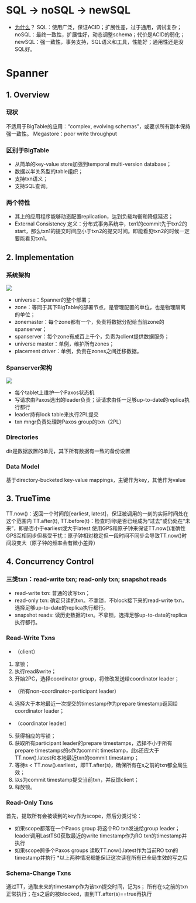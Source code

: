 # SQL -> noSQL -> newSQL 
- [为什么](http://dataconomy.com/sql-vs-nosql-vs-newsql-finding-the-right-solution/)？
    SQL：使用广泛，保证ACID；扩展性差，过于通用，调试复杂；
    noSQL：最终一致性，扩展性好，动态调整schema；代价是ACID的弱化；
    newSQL：强一致性，事务支持，SQL语义和工具，性能好；通用性还是没SQL好。

# Spanner
## **1. Overview**
### 现状
不适用于BigTable的应用：“complex, evolving schemas”，或要求所有副本保持强一致性。
Megastore：poor write throughput
### 区别于BigTable
- 从简单的key-value store加强到temporal multi-version database；
- 数据以半关系型的table组织；
- 支持txn语义；
- 支持SQL查询。
### 两个特性
- 其上的应用程序能够动态配置replication，达到负载均衡和降低延迟；
- External Consistency
    定义：分布式事务系统中，txn1的commit先于txn2的start，那么txn1的提交时间应小于txn2的提交时间。即能看见txn2的时候一定要能看见txn1。

## **2. Implementation**
### 系统架构
![](/img/10-1.png)
- universe：Spanner的整个部署；
- zone：等同于其下BigTable的部署节点，是管理配置的单位，也是物理隔离的单位；
- zonemaster：每个zone都有一个，负责将数据分配给当前zone的spanserver；
- spanserver：每个zone有成百上千个，负责为client提供数据服务；
- universe master：单例，维护所有zones；
- placement driver：单例，负责在zones之间迁移数据。

### Spanserver架构
![](/img/10-2.png)
- 每个tablet上维护一个Paxos状态机
- 写请求由Paxos选出的leader负责；读请求由任一足够up-to-date的replica执行都行
- leader持有lock table来执行2PL提交
- txn mngr负责处理跨Paxos group的txn（2PL）

### Directories
dir是数据放置的单元，其下所有数据有一致的备份设置

### Data Model
基于directory-bucketed key-value mappings，主键作为key，其他作为value

## **3. TrueTime**
TT.now()：返回一个时间段[earliest, latest]，保证被调用的一刻的实际时间处在这个范围内
TT.after(t), TT.before(t)：检查时间t是否已经成为“过去”或仍处在“未来”，即是否小于earliest或大于latest
使用GPS和原子钟来保证TT.now()准确性
    GPS互相同步但易受干扰：原子钟相对稳定但一段时间不同步会导致TT.now()时间段变大（原子钟的频率会有微小差异）

## **4. Concurrency Control**

### 三类txn：read-write txn; read-only txn; snapshot reads
- read-write txn: 普通的读写txn；
- read-only txn: 确定只读的txn。不拿锁，不block接下来的read-write txn，选择足够up-to-date的replica执行都行。
- snapshot reads: 读历史数据的txn。不拿锁，选择足够up-to-date的replica执行都行。

### ﻿Read-Write Txns
- （client）
1. 拿锁；
2. 执行read&write；
3. 开始2PC，选择coordinator group，将修改发送给coordinator leader；
- （所有non-coordinator-participant leader）
4. 选择大于本地最近一次提交的timestamp作为prepare timestamp返回给coordinator leader；
- （coordinator leader）
5. 获得相应的写锁；
6. 获取所有participant leader的prepare timestamps，选择不小于所有prepare timestamps的s作为commit timestamp，此s还应大于TT.now().latest和本地最近txn的commit timestamp；
7. 等待s < TT.now().earliest，即TT.after(s)，确保所有在s之前的txn都全局生效；
8. 以s为commit timestamp提交当前txn，并反馈client；
9. 释放锁。

### Read-Only Txns
首先，提取所有会被读到的key作为scope，然后分类讨论：
- 如果scope都落在一个Paxos group
    将这个RO txn发送给group leader；leader调用LastTS()获取最近的write timestamp作为RO txn的timestamp并执行
- 如果scope跨多个Paxos groups
    读取TT.now().latest作为当前RO txn的timestamp并执行
*以上两种情况都能保证这次读在所有已全局生效的写之后

### Schema-Change Txns
通过TT，选取未来的timestamp作为该txn提交时间，记为s；
所有在s之前的txn正常执行；在s之后的被blocked，直到TT.after(s)==true再执行